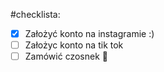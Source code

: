 #checklista:

- [x] Założyć konto na instagramie :)
- [ ] Założyc konto na tik tok
- [ ] Zamówić czosnek :tada:
